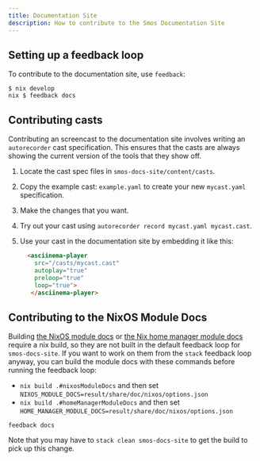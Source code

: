 ```yaml
---
title: Documentation Site
description: How to contribute to the Smos Documentation Site
---
```


## Setting up a feedback loop

To contribute to the documentation site, use `feedback`:

```
$ nix develop
nix $ feedback docs
```

## Contributing casts

Contributing an screencast to the documentation site involves writing an `autorecorder` cast specification.
This ensures that the casts are always showing the current version of the tools that they show off.

1. Locate the cast spec files in `smos-docs-site/content/casts`.
1. Copy the example cast: `example.yaml` to create your new `mycast.yaml` specification.
1. Make the changes that you want.
1. Try out your cast using `autorecorder record mycast.yaml mycast.cast`.
1. Use your cast in the documentation site by embedding it like this:

   ``` html
     <asciinema-player
       src="/casts/mycast.cast"
       autoplay="true"
       preloop="true"
       loop="true">
      </asciinema-player>
   ```

## Contributing to the NixOS Module Docs

Building [the NixOS module docs](/nix/nixos-module) or [the Nix home manager module docs](/nix/home-manager-module) require a nix build, so they are not built in the default feedback loop for `smos-docs-site`.
If you want to work on them from the `stack` feedback loop anyway, you can build the module docs with these commands before running the feedback loop:

* `nix build .#nixosModuleDocs` and then set `NIXOS_MODULE_DOCS=result/share/doc/nixos/options.json`
* `nix build .#homeManagerModuleDocs` and then set `HOME_MANAGER_MODULE_DOCS=result/share/doc/nixos/options.json`

```
feedback docs
```

Note that you may have to `stack clean smos-docs-site` to get the build to pick up this change.
